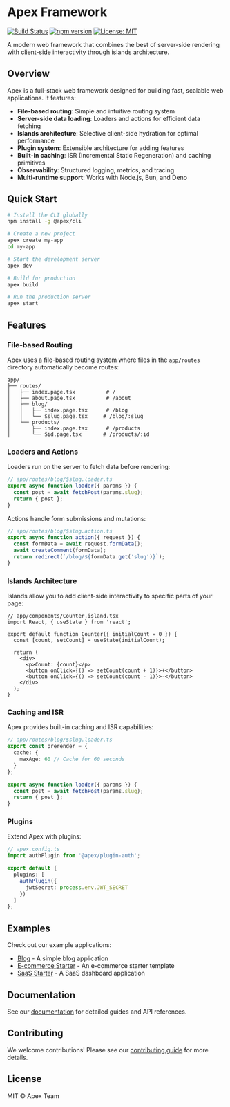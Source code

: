 # Apex Framework

[![Build Status](https://github.com/Nom-nom-hub/Apex/actions/workflows/ci.yml/badge.svg)](https://github.com/Nom-nom-hub/Apex/actions/workflows/ci.yml)
[![npm version](https://badge.fury.io/js/@apex%2Fcore.svg)](https://badge.fury.io/js/@apex%2Fcore)
[![License: MIT](https://img.shields.io/badge/License-MIT-yellow.svg)](https://opensource.org/licenses/MIT)

<!-- Triggering CI workflow -->

A modern web framework that combines the best of server-side rendering with client-side interactivity through islands architecture.

## Overview

Apex is a full-stack web framework designed for building fast, scalable web applications. It features:

- **File-based routing**: Simple and intuitive routing system
- **Server-side data loading**: Loaders and actions for efficient data fetching
- **Islands architecture**: Selective client-side hydration for optimal performance
- **Plugin system**: Extensible architecture for adding features
- **Built-in caching**: ISR (Incremental Static Regeneration) and caching primitives
- **Observability**: Structured logging, metrics, and tracing
- **Multi-runtime support**: Works with Node.js, Bun, and Deno

## Quick Start

```bash
# Install the CLI globally
npm install -g @apex/cli

# Create a new project
apex create my-app
cd my-app

# Start the development server
apex dev

# Build for production
apex build

# Run the production server
apex start
```

## Features

### File-based Routing

Apex uses a file-based routing system where files in the `app/routes` directory automatically become routes:

```
app/
├── routes/
│   ├── index.page.tsx          # /
│   ├── about.page.tsx          # /about
│   ├── blog/
│   │   ├── index.page.tsx      # /blog
│   │   └── $slug.page.tsx     # /blog/:slug
│   └── products/
│       ├── index.page.tsx      # /products
│       └── $id.page.tsx       # /products/:id
```

### Loaders and Actions

Loaders run on the server to fetch data before rendering:

```typescript
// app/routes/blog/$slug.loader.ts
export async function loader({ params }) {
  const post = await fetchPost(params.slug);
  return { post };
}
```

Actions handle form submissions and mutations:

```typescript
// app/routes/blog/$slug.action.ts
export async function action({ request }) {
  const formData = await request.formData();
  await createComment(formData);
  return redirect(`/blog/${formData.get('slug')}`);
}
```

### Islands Architecture

Islands allow you to add client-side interactivity to specific parts of your page:

```tsx
// app/components/Counter.island.tsx
import React, { useState } from 'react';

export default function Counter({ initialCount = 0 }) {
  const [count, setCount] = useState(initialCount);
  
  return (
    <div>
      <p>Count: {count}</p>
      <button onClick={() => setCount(count + 1)}>+</button>
      <button onClick={() => setCount(count - 1)}>-</button>
    </div>
  );
}
```

### Caching and ISR

Apex provides built-in caching and ISR capabilities:

```typescript
// app/routes/blog/$slug.loader.ts
export const prerender = {
  cache: {
    maxAge: 60 // Cache for 60 seconds
  }
};

export async function loader({ params }) {
  const post = await fetchPost(params.slug);
  return { post };
}
```

### Plugins

Extend Apex with plugins:

```typescript
// apex.config.ts
import authPlugin from '@apex/plugin-auth';

export default {
  plugins: [
    authPlugin({
      jwtSecret: process.env.JWT_SECRET
    })
  ]
};
```

## Examples

Check out our example applications:

- [Blog](examples/blog) - A simple blog application
- [E-commerce Starter](examples/ecommerce-starter) - An e-commerce starter template
- [SaaS Starter](examples/saas-starter) - A SaaS dashboard application

## Documentation

See our [documentation](examples/docs) for detailed guides and API references.

## Contributing

We welcome contributions! Please see our [contributing guide](CONTRIBUTING.md) for more details.

## License

MIT © Apex Team